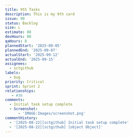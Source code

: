 ```yaml
---
title: 9th Tasks
description: This is my 9th card
issue: 99
status: Backlog
size: L
estimate: 88
devHours: 80
qaHours: 8
plannedStart: '2025-09-05'
plannedEnd: '2025-09-07'
actualStart: '2025-09-12'
actualEnd: '2025-09-15'
assignees:
  - sctgithub
labels:
  - bug
priority: Critical
sprint: Sprint 2
relationships: 
   - #36
comments:
  - Initial task setup complete
  - Screenshot:
      - 'IMAGE:Images/screenshot.png'
commentHistory:
  - '[2025-08-22][sctgithub] Initial task setup complete'
  - '[2025-08-22][sctgithub] [object Object]'
---
```


